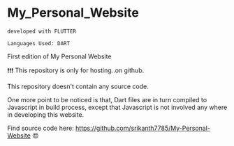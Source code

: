 # My_Personal_Website
    developed with FLUTTER
    
    Languages Used: DART
First edition of My Personal Website


:exclamation::exclamation::exclamation: This repository is only for hosting..on github.

This repository doesn't contain any source code.

One more point to be noticed is that, Dart files are in turn compiled to Javascript in build process, except that Javascript is not involved any where in developing this website.

Find source code here: https://github.com/srikanth7785/My-Personal-Website :heart_eyes:
